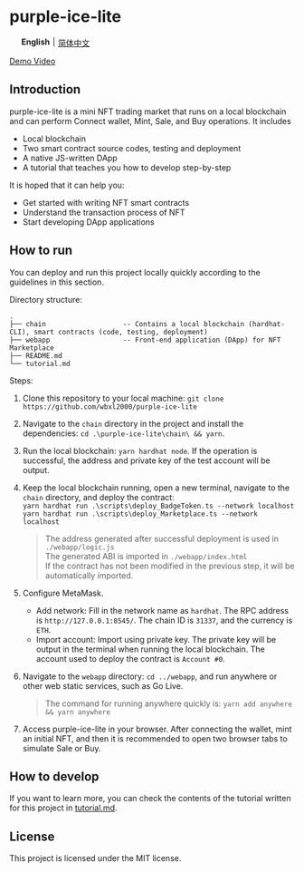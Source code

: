 # purple-ice-lite

<div style="display: flex; margin: 10px 0;">
<img src="https://raw.githubusercontent.com/wbxl2000/PicGoImages/main/202305180938175.svg?token=GHSAT0AAAAAACCLDCI3J2M3CJZO23DRGDSMZDFQOVQ" style="width: 16px; margin-right: 5px;">
<b> English </b>
<span style="margin: 0 5px;"> | </span> 
<a href="https://github.com/wbxl2000/purple-ice-lite/blob/main/README.zh.md"> 简体中文</a> 
</div>

[Demo Video](https://www.bilibili.com/video/BV1uU4y117U1/)

## Introduction

purple-ice-lite is a mini NFT trading market that runs on a local blockchain and can perform Connect wallet, Mint, Sale, and Buy operations. It includes

- Local blockchain
- Two smart contract source codes, testing and deployment
- A native JS-written DApp
- A tutorial that teaches you how to develop step-by-step

It is hoped that it can help you:

- Get started with writing NFT smart contracts
- Understand the transaction process of NFT
- Start developing DApp applications

## How to run

You can deploy and run this project locally quickly according to the guidelines in this section.

Directory structure:

```plain
.
├── chain                   -- Contains a local blockchain (hardhat-CLI), smart contracts (code, testing, deployment)
├── webapp                  -- Front-end application (DApp) for NFT Marketplace
├── README.md  
└── tutorial.md 
```

Steps:

1. Clone this repository to your local machine: `git clone https://github.com/wbxl2000/purple-ice-lite`
2. Navigate to the `chain` directory in the project and install the dependencies: `cd .\purple-ice-lite\chain\ && yarn`.
3. Run the local blockchain: `yarn hardhat node`. If the operation is successful, the address and private key of the test account will be output.
4. Keep the local blockchain running, open a new terminal, navigate to the `chain` directory, and deploy the contract:</br>
    `yarn hardhat run .\scripts\deploy_BadgeToken.ts --network localhost`</br>
    `yarn hardhat run .\scripts\deploy_Marketplace.ts --network localhost`</br>

    > The address generated after successful deployment is used in `./webapp/logic.js`</br>
    > The generated ABI is imported in `./webapp/index.html`</br>
    > If the contract has not been modified in the previous step, it will be automatically imported.

5. Configure MetaMask.
   - Add network: Fill in the network name as `hardhat`. The RPC address is `http://127.0.0.1:8545/`. The chain ID is `31337`, and the currency is `ETH`.
   - Import account: Import using private key. The private key will be output in the terminal when running the local blockchain. The account used to deploy the contract is `Account #0`.

6. Navigate to the `webapp` directory: `cd ../webapp`, and run anywhere or other web static services, such as Go Live.
    > The command for running anywhere quickly is: `yarn add anywhere && yarn anywhere`

7. Access purple-ice-lite in your browser. After connecting the wallet, mint an initial NFT, and then it is recommended to open two browser tabs to simulate Sale or Buy.

## How to develop

If you want to learn more, you can check the contents of the tutorial written for this project in [tutorial.md](./tutorial.md).

## License

This project is licensed under the MIT license.

